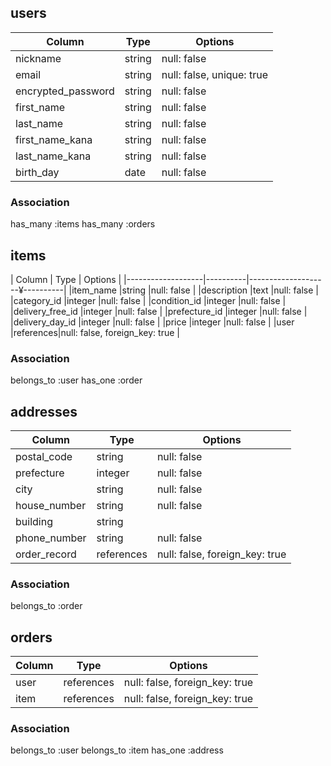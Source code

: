 ## users

|   Column          |   Type   |   Options                |
|-------------------|----------|--------------------------|
|nickname           |string    |null: false               |
|email              |string    |null: false, unique: true |
|encrypted_password |string    |null: false               |
|first_name         |string    |null: false               |
|last_name          |string    |null: false               |
|first_name_kana    |string    |null: false               |
|last_name_kana     |string    |null: false               |
|birth_day          |date      |null: false               |

### Association
has_many :items
has_many :orders

## items

|   Column          |   Type   |   Options                     |
|-------------------|----------|--------------------¥----------|
|item_name          |string    |null: false                    |
|description        |text      |null: false                    |
|category_id        |integer   |null: false                    |
|condition_id       |integer   |null: false                    |
|delivery_free_id   |integer   |null: false                    |
|prefecture_id      |integer   |null: false                    |
|delivery_day_id    |integer   |null: false                    |
|price              |integer   |null: false                    |
|user               |references|null: false, foreign_key: true |

### Association
belongs_to :user
has_one :order

## addresses

|   Column          |   Type   |   Options                     |
|-------------------|----------|-------------------------------|
|postal_code        |string    |null: false                    |
|prefecture         |integer   |null: false                    |
|city               |string    |null: false                    |
|house_number       |string    |null: false                    |
|building           |string    |                               |
|phone_number       |string    |null: false                    |
|order_record       |references|null: false, foreign_key: true |

### Association
belongs_to :order

## orders

|   Column          |   Type   |   Options                     |
|-------------------|----------|-------------------------------|
|user               |references|null: false, foreign_key: true |
|item               |references|null: false, foreign_key: true |

### Association
belongs_to :user
belongs_to :item
has_one :address